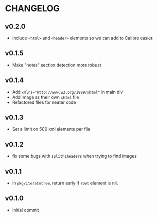 # CHANGELOG

## v0.2.0

- Include `<html>` and `<header>` elements so we can add to Calibre easier.

## v0.1.5

- Make "notes" section detection more robust

## v0.1.4

- Add `xmlns="http://www.w3.org/1999/xhtml"` in main div
- Add image as their own `xhtml` file
- Refactored files for neater code

## v0.1.3

- Set a limit on 500 xml elements per file

## v0.1.2

- fix some bugs with `splith1headers` when trying to find images

## v0.1.1

- in `pkg/iteratetree`, return early if `root` element is nil.

## v0.1.0

- Initial commit
